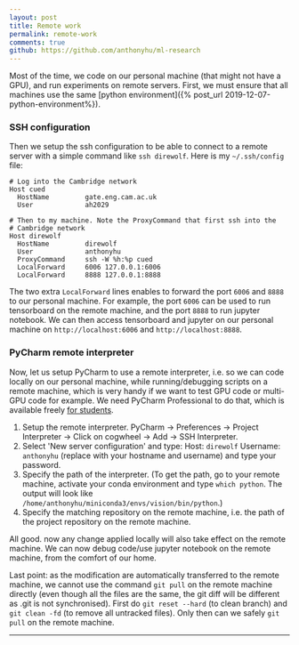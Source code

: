 ```yaml
---
layout: post
title: Remote work
permalink: remote-work
comments: true
github: https://github.com/anthonyhu/ml-research
---
```


Most of the time, we code on our personal machine (that might not have a GPU), and run experiments on remote servers. 
First, we must ensure that all machines use the same [python environment]({% post_url 2019-12-07-python-environment%}). 


### SSH configuration
Then we setup the ssh configuration to be able to connect to a remote server with a simple command like `ssh direwolf`.
Here is my `~/.ssh/config` file:

```
# Log into the Cambridge network
Host cued
  HostName         gate.eng.cam.ac.uk
  User             ah2029

# Then to my machine. Note the ProxyCommand that first ssh into the 
# Cambridge network
Host direwolf
  HostName         direwolf
  User             anthonyhu
  ProxyCommand     ssh -W %h:%p cued
  LocalForward     6006 127.0.0.1:6006
  LocalForward     8888 127.0.0.1:8888
```

The two extra `LocalForward` lines enables to forward the port `6006` and `8888` to our personal machine. For example,
the port `6006` can be used to run tensorboard on the remote machine, and the port `8888` to run jupyter notebook.
We can then access tensorboard and jupyter on our personal machine on `http://localhost:6006` and `http://localhost:8888`.


### PyCharm remote interpreter
Now, let us setup PyCharm to use a remote interpreter, i.e. so we can code locally on our personal machine, while 
running/debugging scripts on a remote machine, which is very handy if we want to test GPU code or multi-GPU code for 
example. We need PyCharm Professional to do that, which is available freely [for students](https://www.jetbrains.com/student/). 

1. Setup the remote interpreter. PyCharm → Preferences → Project Interpreter → Click on cogwheel → Add → SSH Interpreter.
2. Select 'New server configuration' and type: Host: `direwolf` Username: `anthonyhu` (replace with your hostname and username)
and type your password.
3. Specify the path of the interpreter. (To get the path, go to your remote machine, 
activate your conda environment and type `which python`.
The output will look like `/home/anthonyhu/miniconda3/envs/vision/bin/python`.)
4. Specify the matching repository on the remote machine, i.e. the path of the project repository on the remote machine.

All good. now any change applied locally will also take effect on the remote machine. We can now debug code/use 
jupyter notebook on the remote machine, from the comfort of our home.


Last point: as the modification are automatically transferred to the remote machine, we cannot use the command `git pull`
on the remote machine directly (even though all the files are the same, the git diff will be different as .git is not synchronised). 
First do `git reset --hard` (to clean branch) and `git clean -fd` (to remove all untracked files). Only then can we
safely `git pull` on the remote machine.

-----
